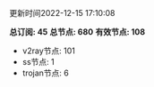 更新时间2022-12-15 17:10:08

**总订阅: 45**
**总节点: 680**
**有效节点: 108**
- v2ray节点: 101
- ss节点: 1
- trojan节点: 6
